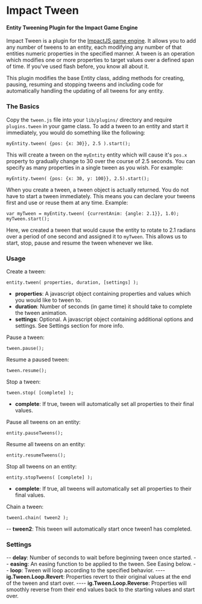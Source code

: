 Impact Tween
============

#### Entity Tweening Plugin for the Impact Game Engine ####

Impact Tween is a plugin for the [ImpactJS game engine](http://www.impactjs.com).
It allows you to add any number of tweens to an entity, each modifying any
number of that entities numeric properties in the specified manner. A tween
is an operation which modifies one or more properties to target values over a
defined span of time. If you've used flash before, you know all about it.

This plugin modifies the base Entity class, adding methods for creating, pausing,
resuming and stopping tweens and including code for automatically handling the
updating of all tweens for any entity. 

### The Basics ###

Copy the `tween.js` file into your `lib/plugins/` directory and require
`plugins.tween` in your game class. To add a tween to an entity and start it
immediately, you would do something like the following:

	myEntity.tween( {pos: {x: 30}}, 2.5 ).start();

This will create a tween on the `myEntity` entity which will cause it's `pos.x` 
property to gradually change to 30 over the course of 2.5 seconds. You can 
specify as many properties in a single tween as you wish. For example:

	myEntity.tween( {pos: {x: 30, y: 100}}, 2.5).start();


When you create a tween, a tween object is actually returned. You do not have
to start a tween immediately. This means you can declare your tweens first
and use or reuse them at any time. Example:

	var myTween = myEntity.tween( {currentAnim: {angle: 2.1}}, 1.0);
	myTween.start();

Here, we created a tween that would cause the entity to rotate to 2.1 radians
over a period of one second and assigned it to `myTween`. This allows us to
start, stop, pause and resume the tween whenever we like.

### Usage ###

Create a tween:

	entity.tween( properties, duration, [settings] );

- **properties**: A javascript object containing properties and values which you would like to tween to.
- **duration**: Number of seconds (in game time) it should take to complete the tween animation.
- **settings**: Optional. A javascript object containing additional options and settings. See Settings section for more info.

Pause a tween:

	tween.pause();

Resume a paused tween:

	tween.resume();

Stop a tween:

	tween.stop( [complete] );

- **complete**: If true, tween will automatically set all properties to their final values.

Pause all tweens on an entity:

	entity.pauseTweens();

Resume all tweens on an entity:

	entity.resumeTweens();

Stop all tweens on an entity:

	entity.stopTweens( [complete] );

- **complete**: If true, all tweens will automatically set all properties to their final values.


Chain a tween:

	tween1.chain( tween2 );

-- **tween2**: This tween will automatically start once tween1 has completed.

### Settings ###

-- **delay**: Number of seconds to wait before beginning tween once started.
-- **easing**: An easing function to be applied to the tween. See Easing below.
-- **loop**: Tween will loop according to the specified behavior.
---- **ig.Tween.Loop.Revert**: Properties revert to their original values at the end of the tween and start over.
---- **ig.Tween.Loop.Reverse**: Properties will smoothly reverse from their end values back to the starting values and start over.
